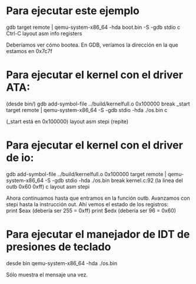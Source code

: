 # Para ejecutar este ejemplo
gdb
target remote | qemu-system-x86\_64 -hda boot.bin -S -gdb stdio
c
Ctrl-C
layout asm
info registers

Deberíamos ver cómo bootea. En GDB, veríamos la dirección en la que estamos en 0x7c7f


# Para ejecutar el kernel con el driver ATA:
(desde bin/)
gdb
add-symbol-file ../build/kernelfull.o 0x100000
break \_start
target remote | qemu-system-x86\_64 -S -gdb stdio -hda ./os.bin
c

(\_start está en 0x100000)
layout asm
stepi (repite)

# Para ejecutar el kernel con el driver de io:
gdb
add-symbol-file ../build/kernelfull.o 0x100000
target remote | qemu-system-x86\_64 -S -gdb stdio -hda ./os.bin
break kernel.c:92 (la linea del outb 0x60 0xff)
c
layout asm
stepi

Ahora continuamos hasta que entramos en la función outb. Avanzamos con stepi
hasta la instrucción out. Ahí vemos el estado de los registros:  
print $eax (debería ser 255 = 0xff)
print $edx (debería ser 96 = 0x60)


# Para ejecutar el manejador de IDT de presiones de teclado
desde bin
qemu-system-x86\_64 -hda ./os.bin

Sólo muestra el mensaje una vez.
